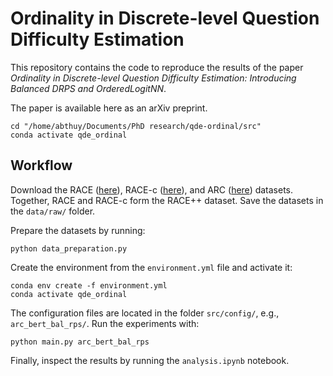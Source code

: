 # Ordinality in Discrete-level Question Difficulty Estimation

This repository contains the code to reproduce the results of the paper _Ordinality in Discrete-level Question Difficulty Estimation: Introducing Balanced DRPS and OrderedLogitNN_.

The paper is available here as an arXiv preprint.

```
cd "/home/abthuy/Documents/PhD research/qde-ordinal/src"
conda activate qde_ordinal
```


## Workflow

Download the RACE ([here](https://huggingface.co/datasets/ehovy/race)), RACE-c ([here](https://huggingface.co/datasets/tasksource/race-c)), and ARC ([here](https://allenai.org/data/arc)) datasets. Together, RACE and RACE-c form the RACE++ dataset. Save the datasets in the `data/raw/` folder.

Prepare the datasets by running:
```
python data_preparation.py
```

Create the environment from the `environment.yml` file and activate it:
```
conda env create -f environment.yml
conda activate qde_ordinal
```

The configuration files are located in the folder `src/config/`, e.g., `arc_bert_bal_rps/`. Run the experiments with:
```
python main.py arc_bert_bal_rps
```

Finally, inspect the results by running the `analysis.ipynb` notebook.


<!-- ## Cite as

If you use this code in your workflow or scientific publication, please cite the corresponding paper:
```
TODO: add bibtex entry
``` -->

